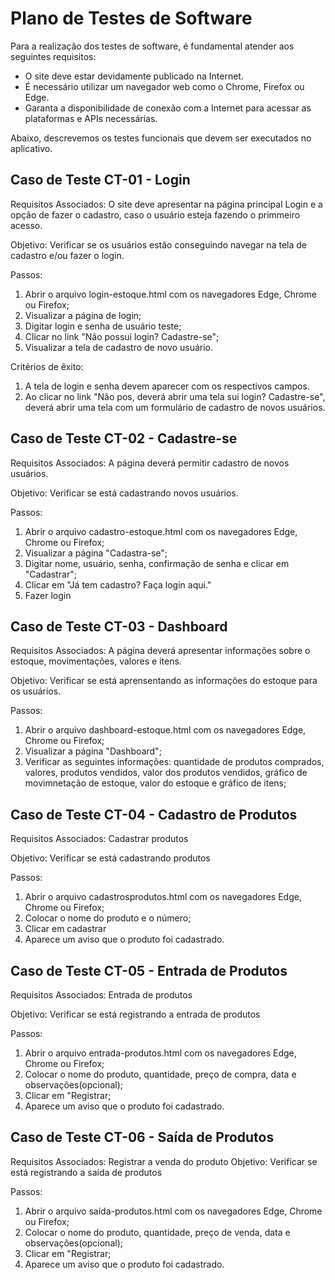 # Plano de Testes de Software

Para a realização dos testes de software, é fundamental atender aos seguintes requisitos:

 - O site deve estar devidamente publicado na Internet.
 - É necessário utilizar um navegador web como o Chrome, Firefox ou Edge.
 - Garanta a disponibilidade de conexão com a Internet para acessar as plataformas e APIs necessárias.

Abaixo, descrevemos os testes funcionais que devem ser executados no aplicativo.


## Caso de Teste	CT-01 - Login
Requisitos Associados: O site deve apresentar na página principal Login e a opção de fazer o cadastro, caso o usuário esteja fazendo o primmeiro acesso.

Objetivo: Verificar se os usuários estão conseguindo navegar na tela de cadastro e/ou fazer o login.

Passos:
 1) Abrir o arquivo login-estoque.html com os navegadores Edge, Chrome ou Firefox;
 2) Visualizar a página de login;
 3) Digitar login e senha de usuário teste;
 4) Clicar no link "Não possui login? Cadastre-se";
 5) Visualizar a tela de cadastro de novo usuário.

Critérios de êxito:
 1) A tela de login e senha devem aparecer com os respectivos campos.
 2) Ao clicar no link "Não pos, deverá abrir uma tela sui login? Cadastre-se", deverá abrir uma tela com um formulário de cadastro de novos usuários.

## Caso de Teste	CT-02 - Cadastre-se
Requisitos Associados: A página deverá permitir cadastro de novos usuários.

Objetivo: Verificar se está cadastrando novos usuários.

Passos:
 1) Abrir o arquivo cadastro-estoque.html com os navegadores Edge, Chrome ou Firefox;
 2) Visualizar a página "Cadastra-se";
 3) Digitar nome, usuário, senha, confirmação de senha e clicar em "Cadastrar";
 4) Clicar em "Já tem cadastro? Faça login aqui."
 5) Fazer login

## Caso de Teste	CT-03 - Dashboard
Requisitos Associados: A página deverá apresentar informações sobre o estoque, movimentações, valores e itens.

Objetivo: Verificar se está aprensentando as informações do estoque para os usuários.

Passos:
 1) Abrir o arquivo dashboard-estoque.html com os navegadores Edge, Chrome ou Firefox;
 2) Visualizar a página "Dashboard";
 3) Verificar as seguintes informações: quantidade de produtos comprados, valores, produtos vendidos, valor dos produtos vendidos, gráfico de movimnetação de estoque, valor do estoque e gráfico de itens;

## Caso de Teste	CT-04 - Cadastro de Produtos
Requisitos Associados: Cadastrar produtos

Objetivo: Verificar se está cadastrando produtos

Passos:
 1) Abrir o arquivo cadastrosprodutos.html com os navegadores Edge, Chrome ou Firefox;
 2) Colocar o nome do produto e o número;
 3) Clicar em cadastrar
 4) Aparece um aviso que o produto foi cadastrado.

## Caso de Teste	CT-05 - Entrada de Produtos
Requisitos Associados: Entrada de produtos

Objetivo: Verificar se está registrando a entrada de produtos

Passos:
 1) Abrir o arquivo entrada-produtos.html com os navegadores Edge, Chrome ou Firefox;
 2) Colocar o nome do produto, quantidade, preço de compra, data e observações(opcional);
 3) Clicar em "Registrar;
 4) Aparece um aviso que o produto foi cadastrado.

## Caso de Teste	CT-06 - Saída de Produtos
Requisitos Associados: Registrar a venda do produto
Objetivo: Verificar se está registrando a saída de produtos

Passos:
 1) Abrir o arquivo saída-produtos.html com os navegadores Edge, Chrome ou Firefox;
 2) Colocar o nome do produto, quantidade, preço de venda, data e observações(opcional);
 3) Clicar em "Registrar;
 4) Aparece um aviso que o produto foi cadastrado.
